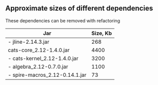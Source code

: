 
## Approximate sizes of different dependencies

These dependencies can be removed with refactoring

| Jar           | Size, Kb  |
|---------------|---------------|
| - jline-2.14.3.jar  |  268          |
| cats-core_2.12-1.4.0.jar  |  4400   |
| - cats-kernel_2.12-1.4.0.jar  |  3200   |
| - algebra_2.12-0.7.0.jar  |  1100   |
| - spire-macros_2.12-0.14.1.jar | 73 |




